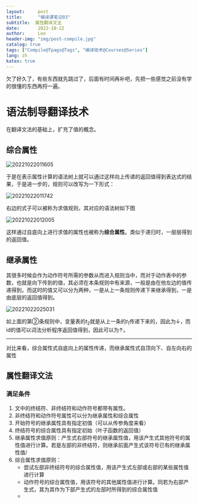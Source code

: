 ```yaml
---
layout:     post
title:      "编译课笔记03"
subtitle:  属性翻译文法
date:       2022-10-22
author:     Leo
header-img: "img/post-compile.jpg"
catalog: true
tags: ["Compile@Tpags@Tags", "编译技术@Courses@Series"]
lang: zh
katex: true
---
```


欠了好久了，有些东西就先跳过了，后面有时间再补吧，先把一些感觉之前没有学的很懂的东西再捋一遍。

# 语法制导翻译技术

在翻译文法的基础上，扩充了值的概念。

## 综合属性

![20221022011605](https://s2.loli.net/2022/10/22/tJCNe1pQ6TXHlIo.png)

于是在表示属性计算的语法树上就可以通过这样向上传递的返回值得到表达式的结果，于是进一步的，规则可以改写为一下形式：

![20221022011742](https://s2.loli.net/2022/10/22/7VS8QosmpMecAgD.png)

右边的式子可以被称为求值规则，其对应的语法树如下图

![20221022012005](https://s2.loli.net/2022/10/22/MSgN8kheGZoByRc.png)

这样通过自底向上进行求值的属性也被称为**综合属性**。类似于递归时，一层层得到的返回值。

## 继承属性

其很多时候会作为动作符号所需的参数从而进入规则当中，而对于动作表中的参数，也就是向下传到的值，其必须在本条规则中有来源，一般是由在他左边的值传递得到。而这时的值又可以分为两种，一是从上一条规则传递下来继承得到，一是由底层的返回值得到。

![20221022025031](https://s2.loli.net/2022/10/22/WofA8BsMb1jIavd.png)

如上面的第②条规则中，变量表的$t_2$就是从上一条的$t_1$传递下来的，因此为↓，而id的值可以词法分析程序返回值得到，因此可以为↑。

---

对比来看，综合属性式自底向上的属性传递，而继承属性式自顶向下、自左向右的属性

## 属性翻译文法

### 满足条件

1. 文中的终结符、非终结符和动作符号都带有属性。
2. 非终结符和动作符号属性可以分为继承属性和综合属性
3. 开始符号的继承属性具有指定初值（可以从传参角度来看）
4. 终结符号的综合属性具有指定初始（叶子函数的返回值）
5. 继承属性求值原则：产生式右部符号的继承属性值，用该产生式其他符号的属性值进行计算。若是左部的非终结符，则继承前面产生式该符号已有的继承属性值/
6. 综合属性求值原则：
   * 尝试左部非终结符号的综合属性值，用该产生式左部或右部的某些属性值进行计算
   * 动作符号的综合属性值，用该符号的其他属性值进行计算。同若为右部产生式，其为其作为下部产生式的左部时所得到的综合属性值
   * 